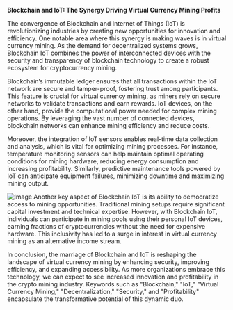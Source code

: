 **Blockchain and IoT: The Synergy Driving Virtual Currency Mining Profits**

The convergence of Blockchain and Internet of Things (IoT) is revolutionizing industries by creating new opportunities for innovation and efficiency. One notable area where this synergy is making waves is in virtual currency mining. As the demand for decentralized systems grows, Blockchain IoT combines the power of interconnected devices with the security and transparency of blockchain technology to create a robust ecosystem for cryptocurrency mining.

Blockchain’s immutable ledger ensures that all transactions within the IoT network are secure and tamper-proof, fostering trust among participants. This feature is crucial for virtual currency mining, as miners rely on secure networks to validate transactions and earn rewards. IoT devices, on the other hand, provide the computational power needed for complex mining operations. By leveraging the vast number of connected devices, blockchain networks can enhance mining efficiency and reduce costs.

Moreover, the integration of IoT sensors enables real-time data collection and analysis, which is vital for optimizing mining processes. For instance, temperature monitoring sensors can help maintain optimal operating conditions for mining hardware, reducing energy consumption and increasing profitability. Similarly, predictive maintenance tools powered by IoT can anticipate equipment failures, minimizing downtime and maximizing mining output.


![Image](https://github.com/user-attachments/assets/31692037-0104-4703-abd1-696b6a7dd41b)
Another key aspect of Blockchain IoT is its ability to democratize access to mining opportunities. Traditional mining setups require significant capital investment and technical expertise. However, with Blockchain IoT, individuals can participate in mining pools using their personal IoT devices, earning fractions of cryptocurrencies without the need for expensive hardware. This inclusivity has led to a surge in interest in virtual currency mining as an alternative income stream.

In conclusion, the marriage of Blockchain and IoT is reshaping the landscape of virtual currency mining by enhancing security, improving efficiency, and expanding accessibility. As more organizations embrace this technology, we can expect to see increased innovation and profitability in the crypto mining industry. Keywords such as "Blockchain," "IoT," "Virtual Currency Mining," "Decentralization," "Security," and "Profitability" encapsulate the transformative potential of this dynamic duo.
